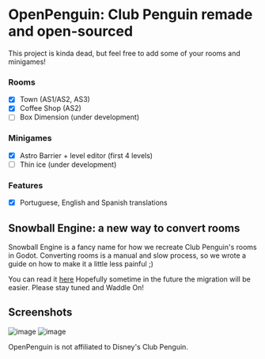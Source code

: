 # OpenPenguin: Club Penguin remade and open-sourced
This project is kinda dead, but feel free to add some of your rooms and minigames!
### Rooms
- [x] Town (AS1/AS2, AS3)
- [x] Coffee Shop (AS2)
- [ ] Box Dimension (under development)

### Minigames
- [x] Astro Barrier + level editor (first 4 levels)
- [ ] Thin ice (under development)

### Features
- [x] Portuguese, English and Spanish translations

## Snowball Engine: a new way to convert rooms
Snowball Engine is a fancy name for how we recreate Club Penguin's rooms in Godot. Converting rooms is a manual and slow process, so we wrote a guide on how to make it a little less painful ;)

You can read it [here](https://github.com/GuiMar10/OpenPenguin/blob/main/docs/snowball_engine.md)
Hopefully sometime in the future the migration will be easier. Please stay tuned and Waddle On!

## Screenshots
![image](https://github.com/user-attachments/assets/85ceda4a-e04d-415a-ba25-b4a228f6690d)
![image](https://github.com/user-attachments/assets/a6f4b27a-ee66-4b74-ba67-0eb4f6877771)


OpenPenguin is not affiliated to Disney's Club Penguin.
